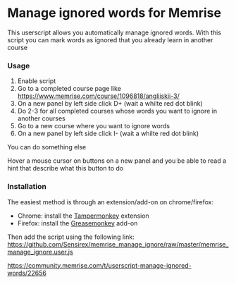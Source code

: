# Manage ignored words for Memrise

This userscript allows you automatically manage ignored words.
With this script you can mark words as ignored that you already learn in another course

### Usage

1. Enable script
2. Go to a completed course page like https://www.memrise.com/course/1096818/angliiskii-3/
3. On a new panel by left side click D+ (wait a whilte red dot blink)
4. Do 2-3 for all completed courses whose words you want to ignore in another courses
5. Go to a new course where you want to ignore words
6. On a new panel by left side click I- (wait a whilte red dot blink)

You can do something else

Hover a mouse cursor on buttons on a new panel and you be able to read a hint that describe what this button to do

### Installation

The easiest method is through an extension/add-on on chrome/firefox:

- Chrome: install the [Tampermonkey](https://chrome.google.com/webstore/detail/dhdgffkkebhmkfjojejmpbldmpobfkfo) extension
- Firefox: install the [Greasemonkey](https://addons.mozilla.org/en-US/firefox/addon/greasemonkey/) add-on

Then add the script using the following link: https://github.com/Sensirex/memrise_manage_ignore/raw/master/memrise_manage_ignore.user.js

https://community.memrise.com/t/userscript-manage-ignored-words/22656
